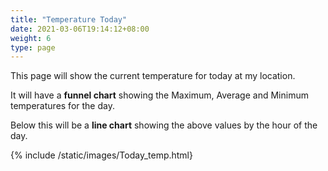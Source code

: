 ```yaml
---
title: "Temperature Today"
date: 2021-03-06T19:14:12+08:00
weight: 6
type: page
---
```


This page will show the current temperature for today at my location.

It will have a **funnel chart** showing the Maximum, Average and Minimum temperatures for the day.

Below this will be a **line chart** showing the above values by the hour of the day.

{% include /static/images/Today_temp.html} 
